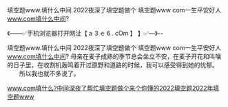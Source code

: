 填空题www.填什么中间
2022夜深了填空题做个
填空题www com一生平安好人
www.com填什么中间?


《——✅手机浏览器打开网沚【ａ３ｅ６. cOm 】 】✅—》--

填空题www.填什么中间
2022夜深了填空题做个
填空题www com一生平安好人
www.com填什么中间?
母亲在麦子成熟的季节总会坐立不安，在麦子开花和叫嚷的日子里，在收割机轰鸣着开过原野和道路的时候，我可以感受得到她的忧郁。
　　所以我也就不多说了。





www.com填什么?中间深夜了帮忙填空题做个来个你懂的2022填空题2022年填空题www
